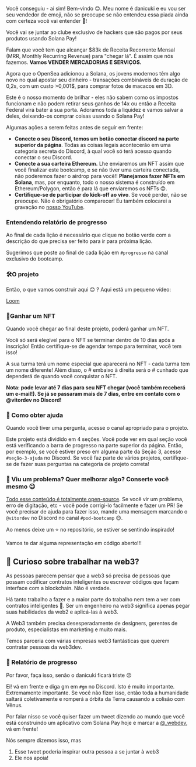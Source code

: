 Você conseguiu - aí sim! Bem-vindo 😊. Meu nome é danicuki e eu vou ser seu vendedor de emoji, não se preocupe se não entendeu essa piada ainda com certeza você vai entender 🤣!

Você vai se juntar ao clube exclusivo de hackers que são pagos por seus produtos usando Solana Pay!

Falam que você tem que alcançar $83k de Receita Recorrente Mensal (MRR, Monthly Recurring Revenue) para "chegar lá". É assim que nós fazemos. **Vamos VENDER MERCADORIAS E SERVIÇOS.**

Agora que o OpenSea adicionou a Solana, os jovens modernos têm algo novo no qual apostar seu dinheiro - transações combináveis de duração de 0,2s, com um custo >0,001$, para comprar fotos de macacos em 3D.

Este é o nosso momento de brilhar - eles não sabem como os impostos funcionam e não podem retirar seus ganhos de 14x ou então a Receita Federal virá bater à sua porta. Adoramos toda a liquidez e vamos salvar a deles, deixando-os comprar coisas usando o Solana Pay!

Algumas ações a serem feitas antes de seguir em frente:

* **Conecte o seu Discord, temos um botão conectar discord na parte superior da página**. Todas as coisas legais acontecerão em uma categoria secreta do Discord, à qual você só terá acesso quando conectar o seu Discord.
* **Conecte a sua carteira Ethereum.** Lhe enviaremos um NFT assim que você finalizar este bootcamp, e se não tiver uma carteira conectada, não poderemos fazer o airdrop para você!! **Planejamos fazer NFTs em Solana**, mas, por enquanto, todo o nosso sistema é construído em Ethereum/Polygon, então é para lá que enviaremos os NFTs 😊.
* **Certifique-se de participar do kick-off ao vivo**. Se você perder, não se preocupe. Não é obrigatório comparecer! Eu também colocarei a gravação no [nosso YouTube](https://www.youtube.com/c/web3dev).

### Entendendo relatório de progresso

Ao final de cada lição é necessário que clique no botão verde com a descrição do que precisa ser feito para ir para próxima lição.

Sugerimos que poste ao final de cada lição em `#progresso` na canal exclusivo do bootcamp.


### 🛠O projeto

Então, o que vamos construir aqui 😊 ? Aqui está um pequeno vídeo:

[Loom]()


### 💎Ganhar um NFT

Quando você chegar ao final deste projeto, poderá ganhar um NFT.

Você só será elegível para o NFT se terminar dentro de 10 dias após a inscrição! Então certifique-se de agendar tempo para terminar, você tem isso!

A sua turma terá um nome especial que aparecerá no NFT - cada turma tem um nome diferente! Além disso, o # embaixo à direita será o # cunhado que dependerá de quando você conquistar o NFT.

**Nota: pode levar até 7 dias para seu NFT chegar (você também receberá um e-mail!). Se já se passaram mais de 7 dias, entre em contato com o @vitordev no Discord!**

### 🤚 Como obter ajuda

Quando você tiver uma pergunta, acesse o canal apropriado para o projeto.

Este projeto está dividido em 4 seções. Você pode ver em qual seção você está verificando a barra de progresso na parte superior da página. Então, por exemplo, se você estiver preso em alguma parte da Seção 3, acesse `#seção-3-ajuda` no Discord. Se você faz parte de vários projetos, certifique-se de fazer suas perguntas na categoria de projeto correta! 

### 🤘 Viu um problema? Quer melhorar algo? Conserte você mesmo 😉

[Todo esse conteúdo é totalmente open-source](https://github.com/w3b3d3v/buildspace-projects/tree/web3dev-version). Se você vir um problema, erro de digitação, etc - você pode corrigi-lo facilmente e fazer um PR! Se você precisar de ajuda para fazer isso, mande uma mensagem marcando o `@vitordev` no Discord no canal `#pod-bootcamp` 😊.

Ao menos deixe um ⭐ no repositório, se estiver se sentindo inspirado!

Vamos te dar alguma representação em código aberto!!!

## 👀 Curioso sobre trabalhar na web3?

As pessoas parecem pensar que a web3 só precisa de pessoas que possam codificar contratos inteligentes ou escrever códigos que façam interface com a blockchain. Não é verdade.

Há tanto trabalho a fazer e a maior parte do trabalho nem tem a ver com contratos inteligentes 🤣. Ser um engenheiro na web3 significa apenas pegar suas habilidades da web2 e aplicá-las à web3.

A Web3 também precisa desesperadamente de designers, gerentes de produto, especialistas em marketing e muito mais.

Temos parceria com várias empresas web3 fantásticas que querem contratar pessoas da web3dev.

### 🚨 Relatório de progresso

Por favor, faça isso, senão o danicuki ficará triste 😟

Ei! vá em frente e diga gm em `#gm` no Discord. Isto é muito importante. Extremamente importante. Se você não fizer isso, então toda a humanidade saltará coletivamente e romperá a órbita da Terra causando a colisão com Vênus.

Por falar nisso se você quiser fazer um tweet dizendo ao mundo que você está construindo um aplicativo com Solana Pay hoje e marcar a [@_webdev](https://twitter.com/web3dev_), vá em frente!

Nós sempre dizemos isso, mas 
1) Esse tweet poderia inspirar outra pessoa a se juntar à web3  
2) Ele nos apoia!

